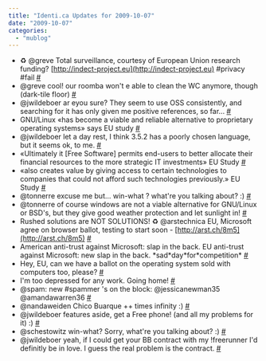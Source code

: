 ```yaml
---
title: "Identi.ca Updates for 2009-10-07"
date: "2009-10-07"
categories: 
  - "mublog"
---
```


- ♻ @greve Total surveillance, courtesy of European Union research funding? [http://indect-project.eu](http://indect-project.eu) #privacy #fail [#](http://identi.ca/notice/11532362)
- @greve cool! our roomba won't e able to clean the WC anymore, though (dark-tile floor) [#](http://identi.ca/notice/11534104)
- @jwildeboer ar eyou sure? They seem to use OSS consistently, and searching for it has only given me positive references, so far... [#](http://identi.ca/notice/11535779)
- GNU/Linux «has become a viable and reliable alternative to proprietary operating systems» says EU study [#](http://identi.ca/notice/11535904)
- @jwildeboer let a day rest, I think 3.5.2 has a poorly chosen language, but it seems ok, to me. [#](http://identi.ca/notice/11536744)
- «Ultimately it \[Free Software\] permits end-users to better allocate their financial resources to the more strategic IT investments» EU Study [#](http://identi.ca/notice/11536788)
- «also creates value by giving access to certain technologies to companies that could not afford such technologies previously.» EU Study [#](http://identi.ca/notice/11536829)
- @tonnerre excuse me but... win-what ? what're you talking about? :) [#](http://identi.ca/notice/11536863)
- @tonnerre of course windows are not a viable alternative for GNU/Linux or BSD's, but they give good weather protection and let sunlight in! [#](http://identi.ca/notice/11536980)
- Rushed solutions are NOT SOLUTIONS! ♻ @arstechnica EU, Microsoft agree on browser ballot, testing to start soon - [http://arst.ch/8m5](http://arst.ch/8m5) [#](http://identi.ca/notice/11537827)
- American anti-trust against Microsoft: slap in the back. EU anti-trust against Microsoft: new slap in the back. \*sad\*day\*for\*competition\* [#](http://identi.ca/notice/11537863)
- Hey, EU, can we have a ballot on the operating system sold with computers too, please? [#](http://identi.ca/notice/11537895)
- I'm too depressed for any work. Going home! [#](http://identi.ca/notice/11537921)
- @spam: new #spammer 's on the block: @jessicanewman35 @amandawarren36 [#](http://identi.ca/notice/11548779)
- @nandaweiden Chico Buarque ++ times infinity :) [#](http://identi.ca/notice/11548820)
- @jwildeboer features aside, get a Free phone! (and all my problems for it) :) [#](http://identi.ca/notice/11548850)
- @schestowitz win-what? Sorry, what're you talking about? :) [#](http://identi.ca/notice/11549766)
- @jwildeboer yeah, if I could get your BB contract with my !freerunner I'd definitly be in love. I guess the real problem is the contract. [#](http://identi.ca/notice/11549987)
